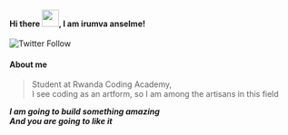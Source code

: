 #### Hi there <img src="https://raw.githubusercontent.com/MartinHeinz/MartinHeinz/master/wave.gif" width="30px">, I am irumva anselme!

![Twitter Follow](https://img.shields.io/twitter/follow/officialanselme?style=social)

#### About me
> Student at Rwanda Coding Academy, <br/>
> I see coding as an artform, so I am among the artisans in this field


***I am going to build something amazing* <br/>
*And you are going to like it***
